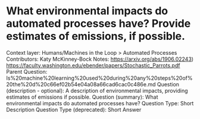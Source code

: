 # What environmental impacts do automated processes have? Provide estimates of emissions, if possible.

Context layer: Humans/Machines in the Loop > Automated Processes
Contributors: Katy McKinney-Bock
Notes: https://arxiv.org/abs/1906.02243)
https://faculty.washington.edu/ebender/papers/Stochastic_Parrots.pdf
Parent Question: Is%20machine%20learning%20used%20during%20any%20steps%20of%20the%20d%20c66ef02b54e04a08a66cad6cac0c486e.md
Question (description - optional): A description of environmental impacts, providing estimates of emissions if possible.
Question (summary): What environmental impacts do automated processes have?
Question Type: Short Description
Question Type (deprecated): Short Answer
